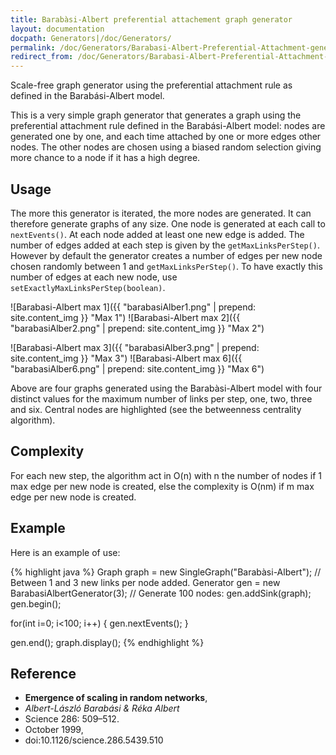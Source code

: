 ```yaml
---
title: Barabàsi-Albert preferential attachement graph generator
layout: documentation
docpath: Generators|/doc/Generators/
permalink: /doc/Generators/Barabasi-Albert-Preferential-Attachment-generator/
redirect_from: /doc/Generators/Barabasi-Albert-Preferential-Attachment-Generator_1.0/
---
```


Scale-free graph generator using the preferential attachment rule as defined
in the Barabási-Albert model.

This is a very simple graph generator that generates a graph using the
preferential attachment rule defined in the Barabási-Albert model: nodes are
generated one by one, and each time attached by one or more edges other nodes.
The other nodes are chosen using a biased random selection giving more chance
to a node if it has a high degree.


## Usage

The more this generator is iterated, the more nodes are generated. It can
therefore generate graphs of any size. One node is generated at each call to
``nextEvents()``. At each node added at least one new edge is added. The number
of edges added at each step is given by the ``getMaxLinksPerStep()``. However
by default the generator creates a number of edges per new node chosen randomly
between 1 and ``getMaxLinksPerStep()``. To have exactly this number of edges at
each new node, use ``setExactlyMaxLinksPerStep(boolean)``.

![Barabasi-Albert max 1]({{ "barabasiAlber1.png" | prepend: site.content_img }} "Max 1")
![Barabasi-Albert max 2]({{ "barabasiAlber2.png" | prepend: site.content_img }} "Max 2")

![Barabasi-Albert max 3]({{ "barabasiAlber3.png" | prepend: site.content_img }} "Max 3")
![Barabasi-Albert max 6]({{ "barabasiAlber6.png" | prepend: site.content_img }} "Max 6")

Above are four graphs generated using the Barabàsi-Albert model with four
distinct values for the maximum number of links per step, one, two, three and
six. Central nodes are highlighted (see the betweenness centrality algorithm).


## Complexity

For each new step, the algorithm act in O(n) with n the number of
nodes if 1 max edge per new node is created, else the complexity
is O(nm) if m max edge per new node is created.


## Example

Here is an example of use:

{% highlight java %}
Graph graph = new SingleGraph("Barabàsi-Albert");
// Between 1 and 3 new links per node added.
Generator gen = new BarabasiAlbertGenerator(3);
// Generate 100 nodes:
gen.addSink(graph); 
gen.begin();

for(int i=0; i<100; i++) {
	gen.nextEvents();
}

gen.end();
graph.display();
{% endhighlight %}


## Reference

* **Emergence of scaling in random networks**,
* *Albert-László Barabási & Réka Albert*
* Science 286: 509–512.
* October 1999,
* doi:10.1126/science.286.5439.510

